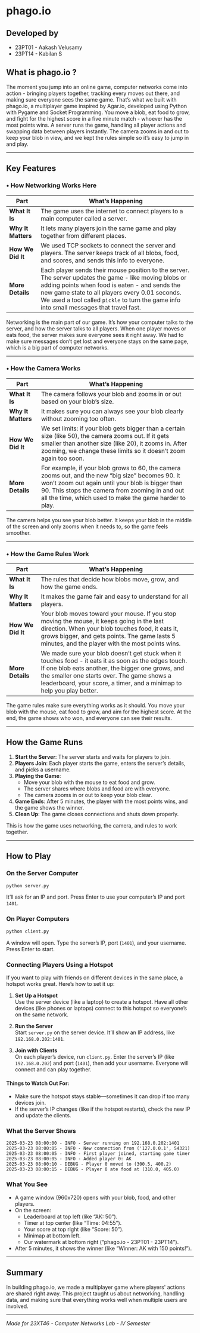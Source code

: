 # phago.io

## Developed by
- 23PT01 - Aakash Velusamy  
- 23PT14 - Kabilan S  

## What is phago.io ?

The moment you jump into an online game, computer networks come into action - bringing players together, tracking every moves out there, and making sure everyone sees the same game. That’s what we built with phago.io, a multiplayer game inspired by Agar.io, developed using Python with Pygame and Socket Programming. You move a blob, eat food to grow, and fight for the highest score in a five minute match - whoever has the most points wins. A server runs the game, handling all player actions and swapping data between players instantly. The camera zooms in and out to keep your blob in view, and we kept the rules simple so it’s easy to jump in and play.

---

## Key Features

### • How Networking Works Here
| Part                  | What’s Happening                                                                 |
|-----------------------|----------------------------------------------------------------------------------|
| **What It Is**        | The game uses the internet to connect players to a main computer called a server. |
| **Why It Matters**    | It lets many players join the same game and play together from different places. |
| **How We Did It**     | We used TCP sockets to connect the server and players. The server keeps track of all blobs, food, and scores, and sends this info to everyone. |
| **More Details**      | Each player sends their mouse position to the server. The server updates the game - like moving blobs or adding points when food is eaten - and sends the new game state to all players every 0.01 seconds. We used a tool called `pickle` to turn the game info into small messages that travel fast. |

Networking is the main part of our game. It’s how your computer talks to the server, and how the server talks to all players. When one player moves or eats food, the server makes sure everyone sees it right away. We had to make sure messages don’t get lost and everyone stays on the same page, which is a big part of computer networks.

---

### • How the Camera Works
| Part                  | What’s Happening                                                                 |
|-----------------------|----------------------------------------------------------------------------------|
| **What It Is**        | The camera follows your blob and zooms in or out based on your blob’s size.     |
| **Why It Matters**    | It makes sure you can always see your blob clearly without zooming too often.  |
| **How We Did It**     | We set limits: if your blob gets bigger than a certain size (like 50), the camera zooms out. If it gets smaller than another size (like 20), it zooms in. After zooming, we change these limits so it doesn’t zoom again too soon. |
| **More Details**      | For example, if your blob grows to 60, the camera zooms out, and the new “big size” becomes 90. It won’t zoom out again until your blob is bigger than 90. This stops the camera from zooming in and out all the time, which used to make the game harder to play. |

The camera helps you see your blob better. It keeps your blob in the middle of the screen and only zooms when it needs to, so the game feels smoother.

---

### • How the Game Rules Work
| Part                  | What’s Happening                                                                 |
|-----------------------|----------------------------------------------------------------------------------|
| **What It Is**        | The rules that decide how blobs move, grow, and how the game ends.            |
| **Why It Matters**    | It makes the game fair and easy to understand for all players.               |
| **How We Did It**     | Your blob moves toward your mouse. If you stop moving the mouse, it keeps going in the last direction. When your blob touches food, it eats it, grows bigger, and gets points. The game lasts 5 minutes, and the player with the most points wins. |
| **More Details**      | We made sure your blob doesn’t get stuck when it touches food - it eats it as soon as the edges touch. If one blob eats another, the bigger one grows, and the smaller one starts over. The game shows a leaderboard, your score, a timer, and a minimap to help you play better. |

The game rules make sure everything works as it should. You move your blob with the mouse, eat food to grow, and aim for the highest score. At the end, the game shows who won, and everyone can see their results.

---

## How the Game Runs

1. **Start the Server**: The server starts and waits for players to join.
2. **Players Join**: Each player starts the game, enters the server’s details, and picks a username.
3. **Playing the Game**:
   - Move your blob with the mouse to eat food and grow.
   - The server shares where blobs and food are with everyone.
   - The camera zooms in or out to keep your blob clear.
4. **Game Ends**: After 5 minutes, the player with the most points wins, and the game shows the winner.
5. **Clean Up**: The game closes connections and shuts down properly.

This is how the game uses networking, the camera, and rules to work together.

---

## How to Play

### On the Server Computer
```bash
python server.py
```
It’ll ask for an IP and port. Press Enter to use your computer’s IP and port `1401`.

### On Player Computers
```bash
python client.py
```
A window will open. Type the server’s IP, port (`1401`), and your username. Press Enter to start.

### Connecting Players Using a Hotspot
If you want to play with friends on different devices in the same place, a hotspot works great. Here’s how to set it up:

1. **Set Up a Hotspot**  
   Use the server device (like a laptop) to create a hotspot. Have all other devices (like phones or laptops) connect to this hotspot so everyone’s on the same network.

2. **Run the Server**  
   Start `server.py` on the server device. It’ll show an IP address, like `192.168.0.202:1401`.

3. **Join with Clients**  
   On each player’s device, run `client.py`. Enter the server’s IP (like `192.168.0.202`) and port (`1401`), then add your username. Everyone will connect and can play together.

#### Things to Watch Out For:
- Make sure the hotspot stays stable—sometimes it can drop if too many devices join.
- If the server’s IP changes (like if the hotspot restarts), check the new IP and update the clients.


### What the Server Shows
```
2025-03-23 08:00:00 - INFO - Server running on 192.168.0.202:1401
2025-03-23 08:00:05 - INFO - New connection from ('127.0.0.1', 54321)
2025-03-23 08:00:05 - INFO - First player joined, starting game timer
2025-03-23 08:00:05 - INFO - Added player 0: AK
2025-03-23 08:00:10 - DEBUG - Player 0 moved to (300.5, 400.2)
2025-03-23 08:00:15 - DEBUG - Player 0 ate food at (310.0, 405.0)
```

### What You See
- A game window (960x720) opens with your blob, food, and other players.
- On the screen:
  - Leaderboard at top left (like “AK: 50”).
  - Timer at top center (like “Time: 04:55”).
  - Your score at top right (like “Score: 50”).
  - Minimap at bottom left.
  - Our watermark at bottom right (“phago.io - 23PT01 - 23PT14”).
- After 5 minutes, it shows the winner (like “Winner: AK with 150 points!”).

---

## Summary
In building phago.io, we made a multiplayer game where players' actions are shared right away. This project taught us about networking, handling data, and making sure that everything works well when multiple users are involved.

---

*Made for 23XT46 - Computer Networks Lab - IV Semester*

